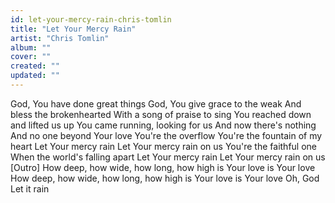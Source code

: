 ```yaml
---
id: let-your-mercy-rain-chris-tomlin
title: "Let Your Mercy Rain"
artist: "Chris Tomlin"
album: ""
cover: ""
created: ""
updated: ""
---
```


God, You have done great things
God, You give grace to the weak
And bless the brokenhearted
With a song of praise to sing
You reached down and lifted us up
You came running, looking for us
And now there's nothing
And no one beyond Your love
You're the overflow
You're the fountain of my heart
Let Your mercy rain
Let Your mercy rain on us
You're the faithful one
When the world's falling apart
Let Your mercy rain
Let Your mercy rain on us
[Outro]
How deep, how wide, how long, how high is Your love is Your love
How deep, how wide, how long, how high is Your love is Your love
Oh, God
Let it rain